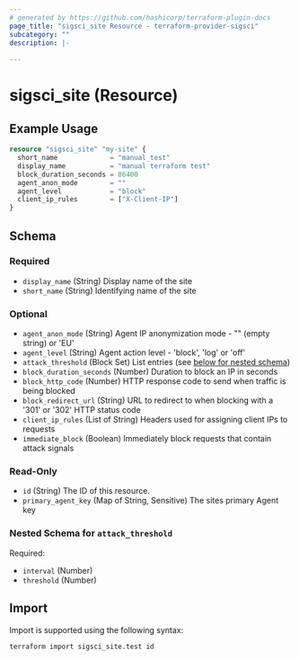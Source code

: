 ```yaml
---
# generated by https://github.com/hashicorp/terraform-plugin-docs
page_title: "sigsci_site Resource - terraform-provider-sigsci"
subcategory: ""
description: |-
  
---
```


# sigsci_site (Resource)



## Example Usage

```terraform
resource "sigsci_site" "my-site" {
  short_name             = "manual_test"
  display_name           = "manual terraform test"
  block_duration_seconds = 86400
  agent_anon_mode        = ""
  agent_level            = "block"
  client_ip_rules        = ["X-Client-IP"]
}
```

<!-- schema generated by tfplugindocs -->
## Schema

### Required

- `display_name` (String) Display name of the site
- `short_name` (String) Identifying name of the site

### Optional

- `agent_anon_mode` (String) Agent IP anonymization mode - "" (empty string) or 'EU'
- `agent_level` (String) Agent action level - 'block', 'log' or 'off'
- `attack_threshold` (Block Set) List entries (see [below for nested schema](#nestedblock--attack_threshold))
- `block_duration_seconds` (Number) Duration to block an IP in seconds
- `block_http_code` (Number) HTTP response code to send when traffic is being blocked
- `block_redirect_url` (String) URL to redirect to when blocking with a '301' or '302' HTTP status code
- `client_ip_rules` (List of String) Headers used for assigning client IPs to requests
- `immediate_block` (Boolean) Immediately block requests that contain attack signals

### Read-Only

- `id` (String) The ID of this resource.
- `primary_agent_key` (Map of String, Sensitive) The sites primary Agent key

<a id="nestedblock--attack_threshold"></a>
### Nested Schema for `attack_threshold`

Required:

- `interval` (Number)
- `threshold` (Number)

## Import

Import is supported using the following syntax:

```shell
terraform import sigsci_site.test id
```
